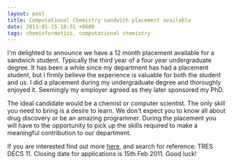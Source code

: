 ```yaml
---
layout: post
title: Computational Chemistry sandwich placement available
date: 2011-01-15 18:31 +0000
tags: cheminformatics, computational chemistry
---
```


I'm delighted to announce we have a 12 month placement available for a
sandwich student. Typically the third year of a four year undergraduate
degree. It has been a while since my department has had a placement
student, but I firmly believe the experience is valuable for both the
student and us. I did a placement during my undergraduate degree and
thoroughly enjoyed it. Seemingly my employer agreed as they later
sponsored my PhD.  
  
The ideal candidate would be a chemist or computer scientist. The only
skill you need to bring is a desire to learn. We don't expect you to
know all about drug discovery or be an amazing programmer. During the
placement you will have to the opportunity to pick up the
skills required to make a meaningful contribution to our department.  
  
If you are interested find out more
[here](http://www.ideas.astrazeneca.com/sandwich-and-summer-placements/),
and search for reference: TRES DECS 11. Closing date for applications is
15th Feb 2011. Good luck!

